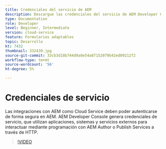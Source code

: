 ```yaml
---
title: Credenciales del servicio de AEM
description: Descargue las credenciales del servicio de AEM Developer Console.
type: Documentation
role: Developer
level: Beginner, Intermediate
version: cloud-service
feature: Formularios adaptables
topic: Desarrollo
kt: 7432
thumbnail: 332439.jpg
source-git-commit: 33cb3d18b744d9a8e54a87152079b42ed09212f2
workflow-type: tm+mt
source-wordcount: '56'
ht-degree: 5%

---
```



# Credenciales de servicio

Las integraciones con AEM como Cloud Service deben poder autenticarse de forma segura en AEM. AEM Developer Console genera credenciales de servicio, que utilizan aplicaciones, sistemas y servicios externos para interactuar mediante programación con AEM Author o Publish Services a través de HTTP.

>[!VIDEO](https://video.tv.adobe.com/v/330519/?quality=12&learn=on)
